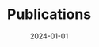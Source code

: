 ---
title: "Publications"
date: 2024-01-01
type: landing

design:
  spacing: "4rem"

sections:
  - block: collection
    content:
      title: Recent Publications
      subtitle: ""
      text: ""
      filters:
        folders:
          - publication
        exclude_featured: false
    design:
      view: citation
---